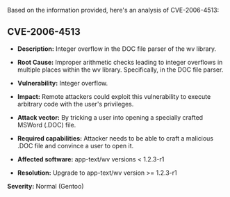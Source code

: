 Based on the information provided, here's an analysis of CVE-2006-4513:

## CVE-2006-4513

*   **Description:** Integer overflow in the DOC file parser of the wv library.

*   **Root Cause:** Improper arithmetic checks leading to integer overflows in multiple places within the wv library. Specifically, in the DOC file parser.

*   **Vulnerability:** Integer overflow.

*   **Impact:** Remote attackers could exploit this vulnerability to execute arbitrary code with the user's privileges.

*   **Attack vector:** By tricking a user into opening a specially crafted MSWord (.DOC) file.

*   **Required capabilities:** Attacker needs to be able to craft a malicious .DOC file and convince a user to open it.

*   **Affected software:** app-text/wv versions < 1.2.3-r1

*   **Resolution:** Upgrade to app-text/wv version >= 1.2.3-r1

**Severity:** Normal (Gentoo)